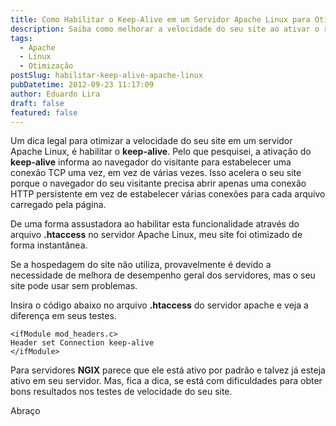 ```yaml
---
title: Como Habilitar o Keep-Alive em um Servidor Apache Linux para Otimizar a Velocidade do Site
description: Saiba como melhorar a velocidade do seu site ao ativar o recurso Keep-Alive em um servidor Apache Linux. Este guia fornece instruções passo a passo sobre como configurar o Keep-Alive no arquivo .htaccess para acelerar o carregamento das páginas do seu site.
tags:
  - Apache
  - Linux
  - Otimização
postSlug: habilitar-keep-alive-apache-linux
pubDatetime: 2012-09-23 11:17:09
author: Eduardo Lira
draft: false
featured: false
---
```


Um dica legal para otimizar a velocidade do seu site em um servidor Apache Linux, é habilitar o **keep-alive**. Pelo que pesquisei, a ativação do **keep-alive** informa ao navegador do visitante para estabelecer uma conexão TCP uma vez, em vez de várias vezes. Isso acelera o seu site porque o navegador do seu visitante precisa abrir apenas uma conexão HTTP persistente em vez de estabelecer várias conexões para cada arquivo carregado pela página.

De uma forma assustadora ao habilitar esta funcionalidade através do arquivo **.htaccess** no servidor Apache Linux, meu site foi otimizado de forma instantânea.

Se a hospedagem do site não utiliza, provavelmente é devido a necessidade de melhora de desempenho geral dos servidores, mas o seu site pode usar sem problemas.

Insira o código abaixo no arquivo **.htaccess** do servidor apache e veja a diferença em seus testes.

```hcl
<ifModule mod_headers.c>
Header set Connection keep-alive
</ifModule>
```

Para servidores **NGIX** parece que ele está ativo por padrão e talvez já esteja ativo em seu servidor. Mas, fica a dica, se está com dificuldades para obter bons resultados nos testes de velocidade do seu site.

Abraço

